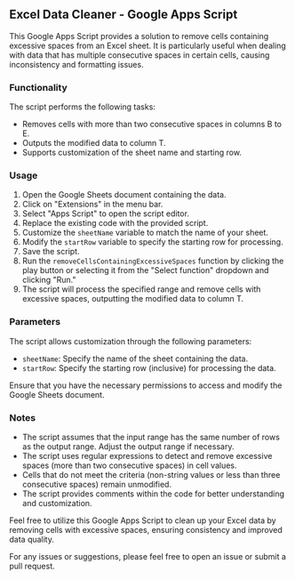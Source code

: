 
## Excel Data Cleaner - Google Apps Script

This Google Apps Script provides a solution to remove cells containing excessive spaces from an Excel sheet. It is particularly useful when dealing with data that has multiple consecutive spaces in certain cells, causing inconsistency and formatting issues.

### Functionality

The script performs the following tasks:

- Removes cells with more than two consecutive spaces in columns B to E.
- Outputs the modified data to column T.
- Supports customization of the sheet name and starting row.

### Usage

1. Open the Google Sheets document containing the data.
2. Click on "Extensions" in the menu bar.
3. Select "Apps Script" to open the script editor.
4. Replace the existing code with the provided script.
5. Customize the `sheetName` variable to match the name of your sheet.
6. Modify the `startRow` variable to specify the starting row for processing.
7. Save the script.
8. Run the `removeCellsContainingExcessiveSpaces` function by clicking the play button or selecting it from the "Select function" dropdown and clicking "Run."
9. The script will process the specified range and remove cells with excessive spaces, outputting the modified data to column T.

### Parameters

The script allows customization through the following parameters:

- `sheetName`: Specify the name of the sheet containing the data.
- `startRow`: Specify the starting row (inclusive) for processing the data.

Ensure that you have the necessary permissions to access and modify the Google Sheets document.

### Notes

- The script assumes that the input range has the same number of rows as the output range. Adjust the output range if necessary.
- The script uses regular expressions to detect and remove excessive spaces (more than two consecutive spaces) in cell values.
- Cells that do not meet the criteria (non-string values or less than three consecutive spaces) remain unmodified.
- The script provides comments within the code for better understanding and customization.

Feel free to utilize this Google Apps Script to clean up your Excel data by removing cells with excessive spaces, ensuring consistency and improved data quality.

For any issues or suggestions, please feel free to open an issue or submit a pull request.

